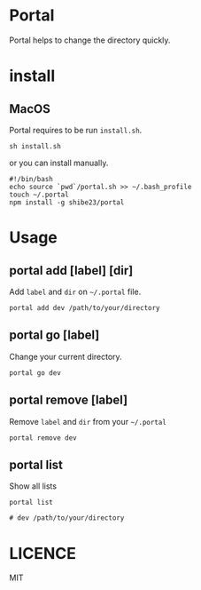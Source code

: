 # Portal
Portal helps to change the directory quickly. 

# install
## MacOS
Portal requires to be run `install.sh`.

```
sh install.sh
``` 
or you can install manually. 

```
#!/bin/bash
echo source `pwd`/portal.sh >> ~/.bash_profile
touch ~/.portal
npm install -g shibe23/portal
```

# Usage

## portal add [label] [dir]
Add `label` and `dir` on `~/.portal` file.

```
portal add dev /path/to/your/directory 
```   

## portal go [label]
Change your current directory.

```
portal go dev
```   

## portal remove [label]
Remove `label` and `dir` from your `~/.portal`

```
portal remove dev
```

## portal list
Show all lists

```
portal list

# dev /path/to/your/directory 
```   

# LICENCE
MIT
